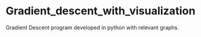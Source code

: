 # Gradient_descent_with_visualization
 Gradient Descent program developed in python with relevant graphs. 
